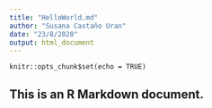 ```yaml
---
title: "HelloWorld.md"
author: "Susana Castaño Uran"
date: "23/8/2020"
output: html_document
---
```


```{r setup, include=FALSE}
knitr::opts_chunk$set(echo = TRUE)
```

## This is an R Markdown document.
